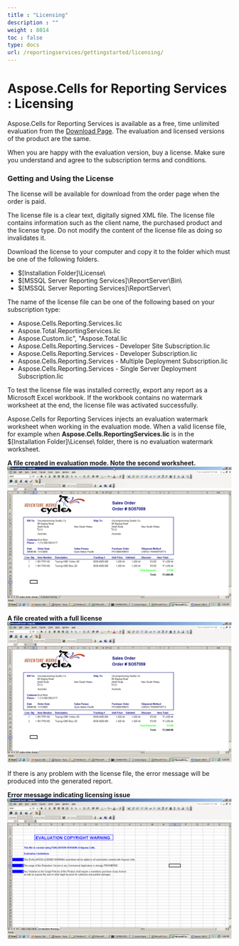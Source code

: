 ```yaml
---
title : "Licensing" 
description : "" 
weight : 8014 
toc : false
type: docs
url: /reportingservices/gettingstarted/licensing/
---
```


# Aspose.Cells for Reporting Services : Licensing


Aspose.Cells for Reporting Services is available as a free, time unlimited evaluation from the [Download Page](https://downloads.aspose.com/cells/reportingservices). The evaluation and licensed versions of the product are the same.

When you are happy with the evaluation version, buy a license. Make sure you understand and agree to the subscription terms and conditions.

### Getting and Using the License

The license will be available for download from the order page when the order is paid.

The license file is a clear text, digitally signed XML file. The license file contains information such as the client name, the purchased product and the license type. Do not modify the content of the license file as doing so invalidates it.

Download the license to your computer and copy it to the folder which must be one of the following folders.

*   $\[Installation Folder\]\\License\\
*   $\[MSSQL Server Reporting Services\]\\ReportServer\\Bin\\
*   $\[MSSQL Server Reporting Services\]\\ReportServer\\

The name of the license file can be one of the following based on your subscription type:

*   Aspose.Cells.Reporting.Services.lic
*   Aspose.Total.ReportingServices.lic
*   Aspose.Custom.lic", "Aspose.Total.lic
*   Aspose.Cells.Reporting.Services - Developer Site Subscription.lic
*   Aspose.Cells.Reporting.Services - Developer Subscription.lic
*   Aspose.Cells.Reporting.Services - Multiple Deployment Subscription.lic
*   Aspose.Cells.Reporting.Services - Single Server Deployment Subscription.lic

To test the license file was installed correctly, export any report as a Microsoft Excel workbook. If the workbook contains no watermark worksheet at the end, the license file was activated successfully.

Aspose.Cells for Reporting Services injects an evaluation watermark worksheet when working in the evaluation mode. When a valid license file, for example when **Aspose.Cells.ReportingServices.lic** is in the $\[Installation Folder\]\\License\\ folder, there is no evaluation watermark worksheet.

**A file created in evaluation mode. Note the second worksheet.**  
![image](6193562.png)

**A file created with a full license**  
![image](6193563.png)

If there is any problem with the license file, the error message will be produced into the generated report.

**Error message indicating licensing issue**  
![image](6193561.png)

